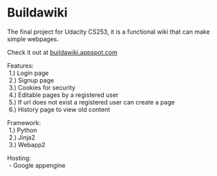 Buildawiki
==========
The final project for Udacity CS253, it is a functional wiki that can make simple webpages.

Check it out at <a href="buildawiki.appspot.com">buildawiki.appspot.com</a>

Features:<br>
&nbsp;1.) Login page<br>
&nbsp;2.) Signup page<br>
&nbsp;3.) Cookies for security<br>
&nbsp;4.) Editable pages by a registered user<br>
&nbsp;5.) If url does not exist a registered user can create a page<br>
&nbsp;6.) History page to view old content<br>
  
  
Framework:<br>
&nbsp;1.) Python<br>
&nbsp;2.) Jinja2<br>
&nbsp;3.) Webapp2<br>
  
Hosting:<br>
&nbsp;- Google appengine<br>
  
